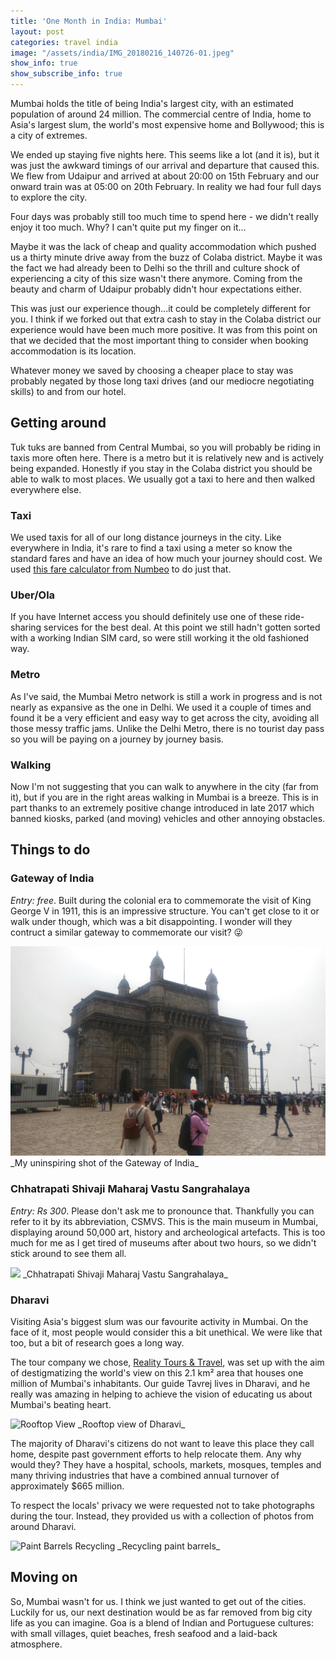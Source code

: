 ```yaml
---
title: 'One Month in India: Mumbai'
layout: post
categories: travel india
image: "/assets/india/IMG_20180216_140726-01.jpeg"
show_info: true
show_subscribe_info: true
---
```


Mumbai holds the title of being India's largest city, with an estimated population of around 24 million. The commercial centre of India, home to Asia's largest slum, the world's most expensive home and Bollywood; this is a city of extremes.

We ended up staying five nights here. This seems like a lot (and it is), but it was just the awkward timings of our arrival and departure that caused this. We flew from Udaipur and arrived at about 20:00 on 15th February and our onward train was at 05:00 on 20th February. In reality we had four full days to explore the city.

Four days was probably still too much time to spend here - we didn't really enjoy it too much. Why? I can't quite put my finger on it...

Maybe it was the lack of cheap and quality accommodation which pushed us a thirty minute drive away from the buzz of Colaba district. Maybe it was the fact we had already been to Delhi so the thrill and culture shock of experiencing a city of this size wasn't there anymore. Coming from the beauty and charm of Udaipur probably didn't hour expectations either.

This was just our experience though...it could be completely different for you. I think if we forked out that extra cash to stay in the Colaba district our experience would have been much more positive. It was from this point on that we decided that the most important thing to consider when booking accommodation is its location.

Whatever money we saved by choosing a cheaper place to stay was probably negated by those long taxi drives (and our mediocre negotiating skills) to and from our hotel.

## Getting around

Tuk tuks are banned from Central Mumbai, so you will probably be riding in taxis more often here. There is a metro but it is relatively new and is actively being expanded. Honestly if you stay in the Colaba district you should be able to walk to most places. We usually got a taxi to here and then walked everywhere else.

### Taxi

We used taxis for all of our long distance journeys in the city. Like everywhere in India, it's rare to find a taxi using a meter so know the standard fares and have an idea of how much your journey should cost. We used [this fare calculator from Numbeo](https://www.numbeo.com/taxi-fare/in/Mumbai) to do just that.

### Uber/Ola

If you have Internet access you should definitely use one of these ride-sharing services for the best deal. At this point we still hadn't gotten sorted with a working Indian SIM card, so were still working it the old fashioned way.

### Metro

As I've said, the Mumbai Metro network is still a work in progress and is not nearly as expansive as the one in Delhi. We used it a couple of times and found it be a very efficient and easy way to get across the city, avoiding all those messy traffic jams. Unlike the Delhi Metro, there is no tourist day pass so you will be paying on a journey by journey basis.

### Walking

Now I'm not suggesting that you can walk to anywhere in the city (far from it), but if you are in the right areas walking in Mumbai is a breeze. This is in part thanks to an extremely positive change introduced in late 2017 which banned kiosks, parked (and moving) vehicles and other annoying obstacles.

## Things to do

### Gateway of India

_Entry: free_. Built during the colonial era to commemorate the visit of King George V in 1911, this is an impressive structure. You can't get close to it or walk under though, which was a bit disappointing. I wonder will they contruct a similar gateway to commemorate our visit? 😜

<img class="post-image post-image-1" src="/assets/india/IMG_20180216_131553-01.jpeg">
_My uninspiring shot of the Gateway of India_

### Chhatrapati Shivaji Maharaj Vastu Sangrahalaya

_Entry: Rs 300_. Please don't ask me to pronounce that. Thankfully you can refer to it by its abbreviation, CSMVS. This is the main museum in Mumbai, displaying around 50,000 art, history and archeological artefacts. This is too much for me as I get tired of museums after about two hours, so we didn't stick around to see them all.

<img class="post-image post-image-1" src="/assets/india/IMG_20180216_140726-01.jpeg">
_Chhatrapati Shivaji Maharaj Vastu Sangrahalaya_

### Dharavi

Visiting Asia's biggest slum was our favourite activity in Mumbai. On the face of it, most people would consider this a bit unethical. We were like that too, but a bit of research goes a long way.

The tour company we chose, [Reality Tours & Travel](http://realitytoursandtravel.com/dharavi-tour.php), was set up with the aim of destigmatizing the world's view on this 2.1 km² area that houses one million of Mumbai's inhabitants. Our guide Tavrej lives in Dharavi, and he really was amazing in helping to achieve the vision of educating us about Mumbai's beating heart.

<img class="post-image post-image-1" src="https://farm6.staticflickr.com/5564/31364575501_92e14a9580_b.jpg" alt="Rooftop View">
_Rooftop view of Dharavi_

The majority of Dharavi's citizens do not want to leave this place they call home, despite past government efforts to help relocate them. Any why would they? They have a hospital, schools, markets, mosques, temples and many thriving industries that have a combined annual turnover of approximately $665 million.

To respect the locals' privacy we were requested not to take photographs during the tour. Instead, they provided us with a collection of photos from around Dharavi.

<img class="post-image post-image-1" src="https://farm6.staticflickr.com/5573/31480292685_d1f44de6a6_b.jpg" alt="Paint Barrels Recycling">
_Recycling paint barrels_

## Moving on

So, Mumbai wasn't for us. I think we just wanted to get out of the cities. Luckily for us, our next destination would be as far removed from big city life as you can imagine. Goa is a blend of Indian and Portuguese cultures: with small villages, quiet beaches, fresh seafood and a laid-back atmosphere.